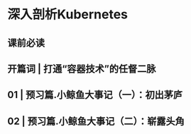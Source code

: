 # 深入剖析Kubernetes #

## 课前必读 ##

## 开篇词 | 打通“容器技术”的任督二脉 ##

## 01 | 预习篇.小鲸鱼大事记（一）：初出茅庐 ##

## 02 | 预习篇.小鲸鱼大事记（二）：崭露头角 ##


